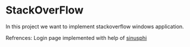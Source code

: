 # StackOverFlow
In this project we want to implement stackoverflow windows application.


Refrences:
Login page implemented with help of [sinusphi](https://github.com/sinusphi/modern-login)
